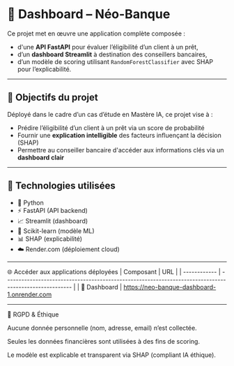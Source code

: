 # 🏦 Dashboard – Néo-Banque

Ce projet met en œuvre une application complète composée :

- d'une **API FastAPI** pour évaluer l’éligibilité d’un client à un prêt,
- d’un **dashboard Streamlit** à destination des conseillers bancaires,
- d’un modèle de scoring utilisant `RandomForestClassifier` avec SHAP pour l’explicabilité.

---

## 📌 Objectifs du projet

Déployé dans le cadre d’un cas d’étude en Mastère IA, ce projet vise à :

- Prédire l’éligibilité d’un client à un prêt via un score de probabilité
- Fournir une **explication intelligible** des facteurs influençant la décision (SHAP)
- Permettre au conseiller bancaire d'accéder aux informations clés via un **dashboard clair**

---

## 🔧 Technologies utilisées

- 🐍 Python
- ⚡ FastAPI (API backend)
- 📈 Streamlit (dashboard)
- 🤖 Scikit-learn (modèle ML)
- 📊 SHAP (explicabilité)
- ☁️ Render.com (déploiement cloud)

---
🌐 Accéder aux applications déployées
| Composant    | URL                                                                                                    |
| ------------ | ------------------------------------------------------------------------------------------------------ |
| 🔗 Dashboard | https://neo-banque-dashboard-1.onrender.com


 ---
 🔐 RGPD & Éthique

Aucune donnée personnelle (nom, adresse, email) n’est collectée.

Seules les données financières sont utilisées à des fins de scoring.

Le modèle est explicable et transparent via SHAP (compliant IA éthique).
